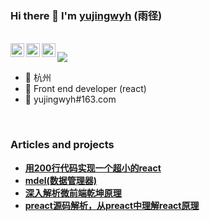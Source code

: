 ### Hi there 👋 I'm [yujingwyh](https://github.com/yujingwyh) (雨径)

<br/>

<a href="https://www.zhihu.com/people/yujingwyh">
  <img align="left" alt="zhihu" width="22px" src="https://cdn.jsdelivr.net/npm/simple-icons@3.1.0/icons/zhihu.svg" />
</a>

<a href="#yujingwyh">
  <img align="left" alt="wechat" width="22px" src="https://cdn.jsdelivr.net/npm/simple-icons@3.1.0/icons/wechat.svg" />
</a>

<a href="https://github.com/yujingwyh">
  <img align="left" alt="github" width="22px" src="https://cdn.jsdelivr.net/npm/simple-icons@3.1.0/icons/github.svg" />
</a>

![](https://visitor-badge.glitch.me/badge?page_id=yujingwyh.visitor-badge)


* 📍 杭州
* 🍉 Front end developer (react)
* 📧 yujingwyh#163.com

<br />


### Articles and projects

- [**用200行代码实现一个超小的react**](https://zhuanlan.zhihu.com/p/408340406)
- [**mdel(数据管理器)**](https://github.com/mdeljs/mdel)
- [**深入解析微前端乾坤原理**](https://zhuanlan.zhihu.com/p/414468874)
- [**preact源码解析，从preact中理解react原理**](https://zhuanlan.zhihu.com/p/100076938)
